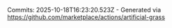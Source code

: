 Commits: 2025-10-18T16:23:20.523Z - Generated via https://github.com/marketplace/actions/artificial-grass
<br>
